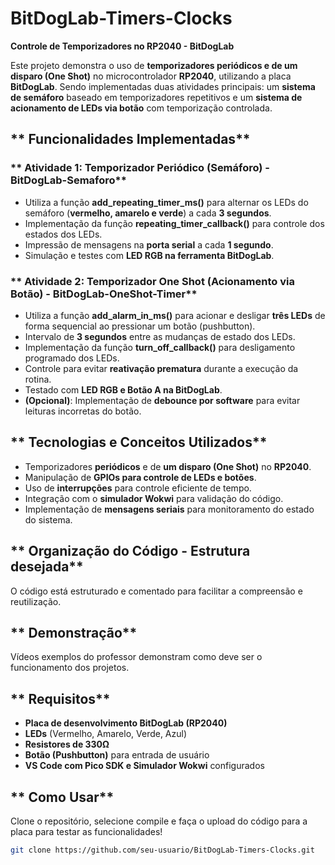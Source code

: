 # **BitDogLab-Timers-Clocks**

 **Controle de Temporizadores no RP2040 - BitDogLab**

Este projeto demonstra o uso de **temporizadores periódicos e de um disparo (One Shot)** no microcontrolador **RP2040**, utilizando a placa **BitDogLab**. Sendo implementadas duas atividades principais: um **sistema de semáforo** baseado em temporizadores repetitivos e um **sistema de acionamento de LEDs via botão** com temporização controlada.

## ** Funcionalidades Implementadas**

### ** Atividade 1: Temporizador Periódico (Semáforo) - BitDogLab-Semaforo**

- Utiliza a função **add_repeating_timer_ms()** para alternar os LEDs do semáforo (**vermelho, amarelo e verde**) a cada **3 segundos**.
- Implementação da função **repeating_timer_callback()** para controle dos estados dos LEDs.
- Impressão de mensagens na **porta serial** a cada **1 segundo**.
- Simulação e testes com **LED RGB na ferramenta BitDogLab**.

### ** Atividade 2: Temporizador One Shot (Acionamento via Botão) - BitDogLab-OneShot-Timer**

- Utiliza a função **add_alarm_in_ms()** para acionar e desligar **três LEDs** de forma sequencial ao pressionar um botão (pushbutton).
- Intervalo de **3 segundos** entre as mudanças de estado dos LEDs.
- Implementação da função **turn_off_callback()** para desligamento programado dos LEDs.
- Controle para evitar **reativação prematura** durante a execução da rotina.
- Testado com **LED RGB e Botão A na BitDogLab**.
- **(Opcional)**: Implementação de **debounce por software** para evitar leituras incorretas do botão.

## ** Tecnologias e Conceitos Utilizados**

- Temporizadores **periódicos** e de **um disparo (One Shot)** no **RP2040**.
- Manipulação de **GPIOs para controle de LEDs e botões**.
- Uso de **interrupções** para controle eficiente de tempo.
- Integração com o **simulador Wokwi** para validação do código.
- Implementação de **mensagens seriais** para monitoramento do estado do sistema.

## ** Organização do Código - Estrutura desejada**

O código está estruturado e comentado para facilitar a compreensão e reutilização.

## ** Demonstração**

Vídeos exemplos do professor demonstram como deve ser o funcionamento dos projetos.


## ** Requisitos**

- **Placa de desenvolvimento BitDogLab (RP2040)**
- **LEDs** (Vermelho, Amarelo, Verde, Azul)
- **Resistores de 330Ω**
- **Botão (Pushbutton)** para entrada de usuário
- **VS Code com Pico SDK e Simulador Wokwi** configurados

## ** Como Usar**

Clone o repositório, selecione compile e faça o upload do código para a placa para testar as funcionalidades!

```bash
git clone https://github.com/seu-usuario/BitDogLab-Timers-Clocks.git
```
